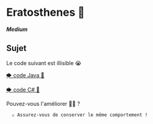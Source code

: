 # Eratosthenes 📜


**_Medium_**

## Sujet

Le code suivant est illisible 😭

[🡆 code Java 🤬](https://github.com/geleouet/exercices/blob/master/Eratosthenes/App.java)

[🡆 code C# 🤬](https://github.com/geleouet/exercices/blob/master/Eratosthenes/Program.cs)

Pouvez-vous l'améliorer  🔧🔨 ?  



      ⚠️ Assurez-vous de conserver le même comportement !

